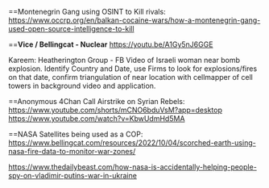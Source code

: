 
==Montenegrin Gang using OSINT to Kill rivals:
https://www.occrp.org/en/balkan-cocaine-wars/how-a-montenegrin-gang-used-open-source-intelligence-to-kill


==**Vice / Bellingcat - Nuclear**
https://youtu.be/A1Gy5nJ6GGE


Kareem: Heatherington Group - FB Video of Israeli woman near bomb explosion. Identify Country and Date, use Firms to look for explosions/fires on that date, confirm triangulation of near location with cellmapper of cell towers in background video and application.

==Anonymous 4Chan Call Airstrike on Syrian Rebels:
https://www.youtube.com/shorts/mCNO6bduVsM?app=desktop
https://www.youtube.com/watch?v=KbwUdmHd5MA



==NASA Satellites being used as a COP:
https://www.bellingcat.com/resources/2022/10/04/scorched-earth-using-nasa-fire-data-to-monitor-war-zones/

https://www.thedailybeast.com/how-nasa-is-accidentally-helping-people-spy-on-vladimir-putins-war-in-ukraine

